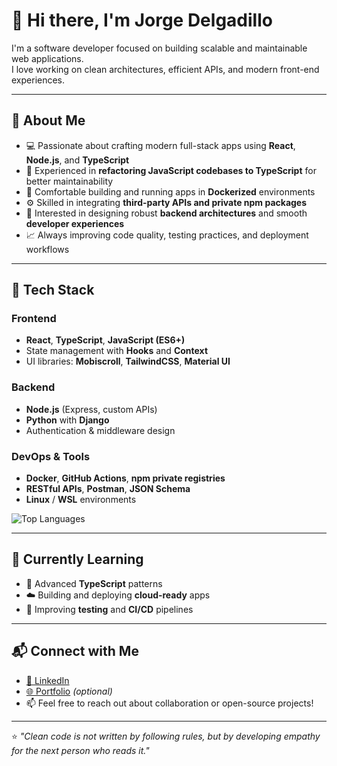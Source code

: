 # 👋 Hi there, I'm Jorge Delgadillo

I'm a software developer focused on building scalable and maintainable web applications.  
I love working on clean architectures, efficient APIs, and modern front-end experiences.

---

## 🧠 About Me

- 💻 Passionate about crafting modern full-stack apps using **React**, **Node.js**, and **TypeScript**
- 🔄 Experienced in **refactoring JavaScript codebases to TypeScript** for better maintainability
- 🐳 Comfortable building and running apps in **Dockerized** environments
- ⚙️ Skilled in integrating **third-party APIs and private npm packages**
- 🧩 Interested in designing robust **backend architectures** and smooth **developer experiences**
- 📈 Always improving code quality, testing practices, and deployment workflows

---

## 🧰 Tech Stack

### Frontend
- **React**, **TypeScript**, **JavaScript (ES6+)**
- State management with **Hooks** and **Context**
- UI libraries: **Mobiscroll**, **TailwindCSS**, **Material UI**

### Backend
- **Node.js** (Express, custom APIs)
- **Python** with **Django**
- Authentication & middleware design

### DevOps & Tools
- **Docker**, **GitHub Actions**, **npm private registries**
- **RESTful APIs**, **Postman**, **JSON Schema**
- **Linux** / **WSL** environments



![Top Languages](https://github-readme-stats.vercel.app/api/top-langs/?username=jorgedelgadillo&layout=compact&theme=radical)

---

## 🌱 Currently Learning

- 🧠 Advanced **TypeScript** patterns  
- ☁️ Building and deploying **cloud-ready** apps  
- 🧪 Improving **testing** and **CI/CD** pipelines  

---

## 📬 Connect with Me

- [💼 LinkedIn](https://linkedin.com/in/jorgedelgadillo)  
- [🌐 Portfolio](https://your-website.com) _(optional)_  
- 📫 Feel free to reach out about collaboration or open-source projects!

---

⭐️ _"Clean code is not written by following rules, but by developing empathy for the next person who reads it."_
